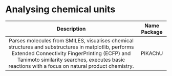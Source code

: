 # Analysing chemical units


| Description              | Name Package  |   
|:------------------------:|:-------------:|
| Parses molecules from SMILES, visualises chemical structures and substructures in matplotlib, performs Extended Connectivity FingerPrinting (ECFP) and Tanimoto similarity searches, executes basic reactions with a focus on natural product chemistry. |  PIKAChU  |
 


